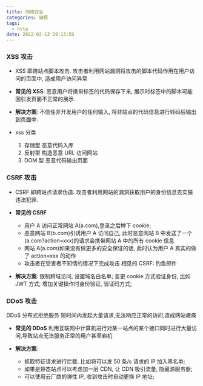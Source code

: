 ```yaml
---
title: 网络安全
categories: 编程
tags:
  - http
date: 2022-02-13 19:13:59
---
```


### XSS 攻击

- XSS 即跨站点脚本攻击. 攻击者利用网站漏洞将攻击的脚本代码作用在用户访问的页面中, 造成用户访问异常

- **常见的 XSS**: 恶意用户将携带标签的代码保存下来, 展示时标签中的脚本可能回引发页面不正常的展示.
- **解决方案**: 不信任非开发用户的任何输入, 将非站点的代码信息进行转码后输出到页面中.
- xss 分类
  1. 存储型 恶意代码入库
  2. 反射型 构造恶意 URL 访问网站
  3. DOM 型 恶意代码输出页面

### CSRF 攻击

- CSRF 即跨站点请求伪造. 攻击者利用网站的漏洞获取用户的身份信息去实施违法犯罪.
- **常见的 CSRF**

  - 用户 A 访问正常网站 A(a.com),登录之后种下 cookie;
  - 恶意网站 B(b.com)引诱用户 A 访问自己, 此时恶意网站 B 中发送了一个(a.com?action=xxx)的请求会携带网站 A 中的所有 cookie 信息
  - 网站 A(a.com)如果没有做更多的安全保证的话, 此时认为用户 A 真实的做了 action=xxx 的动作
  - 攻击者在受害者不知情的情况下完成攻击
    相见的 CSRF: 钓鱼邮件

- **解决方案**: 限制跨域访问, 设置域名白名单; 变更 cookie 方式验证身份, 比如 JWT 方式; 增加关键操作时身份验证, 验证码方式;

### DDoS 攻击

DDoS 分布式拒绝服务 短时间内发起大量请求,无法响应正常的访问,造成网站瘫痪

- **常见的 DDoS**
  利用互联网中计算机进行对某一站点的某个接口同时进行大量访问,导致站点无法服务正常的用户甚至宕机

- **解决方案**:

  - 抓取特征请求进行拦截. 比如将可以发 50 条/s 请求的 IP 加入黑名单;
  - 如果是静态站点可以考虑加一层 CDN, 让 CDN 吸引流量, 隐藏源服务器;
  - 可以使用云厂商的弹性 IP, 收到攻击时自动更换 IP 地址;
